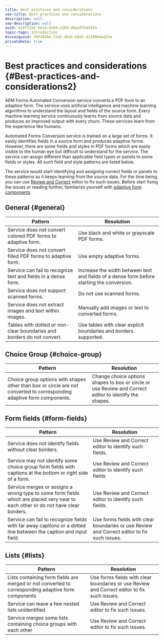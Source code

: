 ```yaml
---
title: Best practices and considerations 
seo-title: Best practices and considerations 
description: null
seo-description: null
uuid: e24773a2-be14-4184-a168-48aa976d459a
topic-tags: introduction
discoiquuid: 79f2026e-73a5-4bd1-b041-d1399b4ad23e
privatebeta: true
---
```


# Best practices and considerations {#Best-practices-and-considerations2}

AEM Forms Automated Conversion service converts a PDF form to an adaptive form. The service uses artificial intelligence and machine learning algorithms to understand the layout and fields of the source form. Every machine learning service continuously learns from source data and produces an improved output with every churn. These services learn from the experience like humans.

Automated Forms Conversion service is trained on a large set of forms. It easily identifies fields in a source form and produces adaptive forms. However, there are some fields and styles in PDF forms which are easily visible to the human eye but difficult to understand for the service. The service can assign different than applicable field types or panels to some fields or styles. All such field and style patterns are listed below.

The service would start identifying and assigning correct fields or panels to these patterns as it keeps learning from the source data. For the time being, you can use [Review and Correct](review-correct-ui-edited.md) editor to fix such issues. Before start fixing the issues or reading further, familiarize yourself with [adaptive form components](https://helpx.adobe.com/experience-manager/6-5/forms/using/introduction-forms-authoring.html).

## General {#general}

|Pattern|Resolution|
|--- |--- |
|Service does not convert colored PDF forms to adaptive form.|Use black and white or grayscale PDF forms.|
|Service does not convert filled PDF forms to adaptive form.|Use empty adaptive forms.|
|Service can fail to recognize text and fields in a dense form.|Increase the width between text and fields of a dense form before starting the conversion.|
|Service does not support scanned forms.|Do not use scanned forms.|
|Service does not extract images and text within images.|Manually add images or text to converted forms.|
|Tables with dotted or non-clear boundaries and borders do not convert.|Use tables with clear explicit boundaries and borders. supported.|

## Choice Group  {#choice-group}

|Pattern|Resolution|
|--- |--- |
|Choice group options with shapes other than box or circle are not converted to corresponding adaptive form components.|Change choice options shapes to box or circle or use Review and Correct editor to identify the shapes.|

## Form fields {#form-fields}

|Pattern|Resolution|
|--- |--- |
|Service does not identify fields without clear borders.|Use Review and Correct editor to identify such fields.|
|Service may not identify some choice group form fields with captions at the bottom or right side of a form.|Use Review and Correct editor to identify such fields|
|Service merges or assigns a wrong type to some form fields which are placed very near to each other or do not have clear borders.|Use Review and Correct editor to identify such fields.|
|Service can fail to recognize fields with far away captions or a dotted line between the caption and input field.|Use forms fields with clear boundaries or use Review and Correct editor to fix such issues.|

## Lists {#lists}

|Pattern|Resolution|
|--- |--- |
|Lists containing form fields are merged or not converted to corresponding adaptive form components|Use forms fields with clear boundaries or use Review and Correct editor to fix such issues.|
|Service can leave a few nested lists unidentified|Use Review and Correct editor to fix such issues.|
|Service merges some lists containing choice groups with each other|Use Review and Correct editor to fix such issues.|

<!--
Comment Type: draft

<h3>Choice groups</h3>
-->

<!--
Comment Type: draft

<ul>
<li>Lists with form fields, nested lists, and nested choice groups are not supported.</li>
<li>Form fields with captions at bottom or right are not supported.</li>
<li>Form fields without borders are not supported.</li>
<li>Hidden form fields are not supported.</li>
<li>Button in PDF forms are not converted to adaptive form buttons.<br /> </li>
<li>Tables with clear explicit boundaries and borders are supported.</li>
<li>Fields with far away captions are not supported.<br /> </li>
<li>Choice groups with only box or circle shaped selectors are supported. </li>
</ul>
-->
